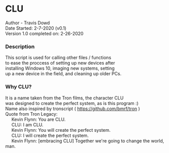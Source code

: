 # CLU
Author - Travis Dowd  
Date Started: 2-7-2020 (v0.1)  
Version 1.0 completed on: 2-26-2020  

### Description
This script is used for calling other files / functions  
to ease the proccess of setting up new devices after  
installing Windows 10, imaging new systems, setting   
up a new device in the field, and cleaning up older PCs.  

### Why CLU?
It is a name taken from the Tron films, the character CLU   
was designed to create the perfect system, as is this program :)  
Name also inspired by tronscript ( https://github.com/bmrf/tron )  
Quote from Tron Legacy:  
&nbsp;&nbsp;&nbsp;&nbsp; Kevin Flynn: You are CLU.  
&nbsp;&nbsp;&nbsp;&nbsp; CLU: I am CLU.  
&nbsp;&nbsp;&nbsp;&nbsp; Kevin Flynn: You will create the perfect system.  
&nbsp;&nbsp;&nbsp;&nbsp; CLU: I will create the perfect system.  
&nbsp;&nbsp;&nbsp;&nbsp; Kevin Flynn: [embracing CLU] Together we're going to change the world, man.  
